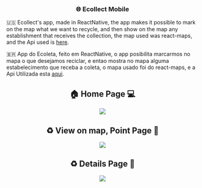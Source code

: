 

<h3 align="center">
   🌐 Ecollect Mobile
</h3>

🇺🇸 Ecollect's app, made in ReactNative, the app makes it possible to mark on the map what we want to recycle, and then show on the map any establishment that receives the collection, the map used was react-maps, and the Api used is [here](https://github.com/kawaxzx/Ecollect/tree/master/Backend).



🇧🇷 App do Ecoleta, feito em ReactNative, o app posibilita marcarmos no mapa o que desejamos reciclar, e entao mostra no mapa alguma estabelecimento que receba a coleta, o mapa usado foi do react-maps, e a Api Utilizada esta [aqui](https://github.com/kawaxzx/Ecollect/tree/master/Backend).


<h2 align="center">🏠 Home Page 💻</h2>

<div align="center">

  ![](https://i.imgur.com/hZiMxsw.jpg?2)
</div>



<h2 align="center">♻️ View on map, Point Page 🚮</h2>

<div align="center">

  ![](https://i.imgur.com/JrSay2W.jpg?1)
</div>

<h2 align="center">♻️ Details Page 🚮</h2>

<div align="center">

  ![](https://i.imgur.com/iLLLWzy.jpg?1)
</div>